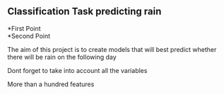 ## Classification Task predicting rain

*First Point <br>
*Second Point <br>

The aim of this project is to create models that will best predict whether there will be rain on the following day

Dont forget to take into account all the variables

More than a hundred features
